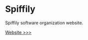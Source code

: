 # Spiffily
Spiffily software organization website.

<a href="https://spiffily.github.io">Website >>></a>
